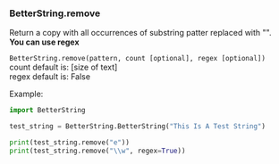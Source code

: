 ### BetterString.remove
Return a copy with all occurrences of substring patter replaced with "".   
**You can use regex**     
 
`BetterString.remove(pattern, count [optional], regex [optional])`   
count default is: [size of text]      
regex default is: False     

  
Example:   
```python 
import BetterString

test_string = BetterString.BetterString("This Is A Test String")

print(test_string.remove("e"))
print(test_string.remove("\\w", regex=True))
```
